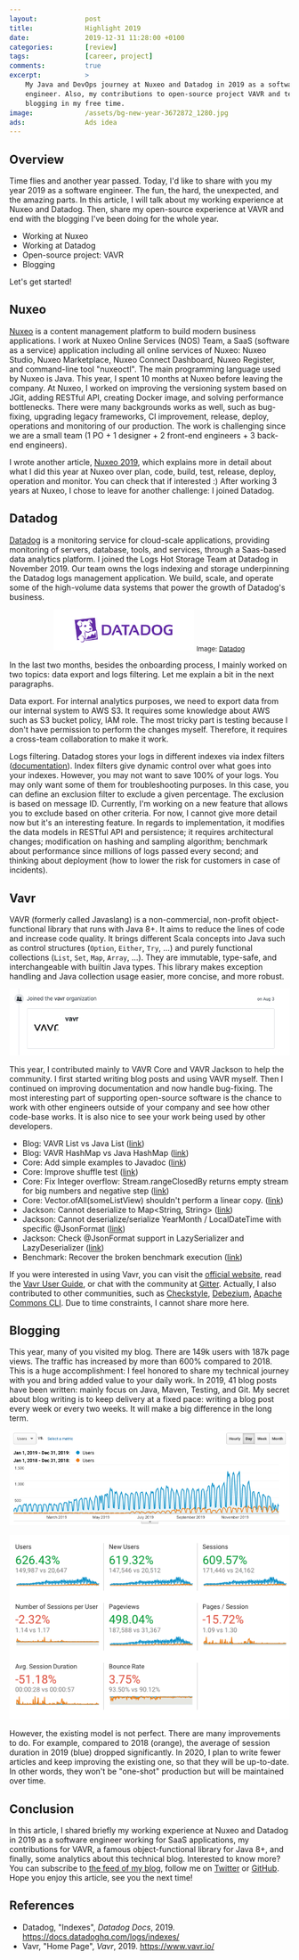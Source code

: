 ```yaml
---
layout:            post
title:             Highlight 2019
date:              2019-12-31 11:28:00 +0100
categories:        [review]
tags:              [career, project]
comments:          true
excerpt:           >
    My Java and DevOps journey at Nuxeo and Datadog in 2019 as a software
    engineer. Also, my contributions to open-source project VAVR and technical
    blogging in my free time.
image:             /assets/bg-new-year-3672872_1280.jpg
ads:               Ads idea
---
```


## Overview

Time flies and another year passed. Today, I'd like to share with you my year
2019 as a software engineer. The fun, the hard, the unexpected, and the amazing
parts. In this article, I will talk about my working experience at Nuxeo and
Datadog. Then, share my open-source experience at VAVR and end with the blogging
I've been doing for the whole year.

- Working at Nuxeo
- Working at Datadog
- Open-source project: VAVR
- Blogging

Let's get started!

## Nuxeo

[Nuxeo](https://www.nuxeo.com) is a content management platform to build modern
business applications. I work at Nuxeo Online Services (NOS) Team, a SaaS
(software as a service) application including all online services of Nuxeo:
Nuxeo Studio, Nuxeo Marketplace, Nuxeo Connect Dashboard, Nuxeo Register, and
command-line tool "nuxeoctl". The main programming language used by Nuxeo is
Java. This year, I spent 10 months at Nuxeo before leaving the company.
At Nuxeo, I worked on improving the versioning system based on JGit, adding RESTful
API, creating Docker image, and solving performance bottlenecks. There were many
backgrounds works as well, such as bug-fixing, upgrading legacy frameworks,
CI improvement, release, deploy, operations and monitoring of our production.
The work is challenging since we are a small team (1 PO + 1
designer + 2 front-end engineers + 3 back-end engineers).

I wrote another article, [Nuxeo 2019](/2019/10/07/nuxeo-2019/), which explains
more in detail about what I did this year at Nuxeo over plan, code, build,
test, release, deploy, operation and monitor. You can check that if interested :)
After working 3 years at Nuxeo, I chose to leave for another challenge: I joined
Datadog.

## Datadog

[Datadog](https://www.datadoghq.com/) is a monitoring service for cloud-scale applications, providing
monitoring of servers, database, tools, and services, through a Saas-based data
analytics platform. I joined the Logs Hot Storage Team at Datadog in November 2019. 
Our team owns the logs indexing and storage underpinning the Datadog logs
management application. We build, scale, and operate some of the high-volume
data systems that power the growth of Datadog's business.

<p align="center">
  <img src="/assets/logo-datadog-background.png"
       alt="Datadog Background"
       style="max-width: 50%" />
  <small>Image: <a href="https://www.datadoghq.com/about/press/resources/">Datadog</a></small>
</p>

In the last two months, besides the onboarding process, I mainly worked on two
topics: data export and logs filtering. Let me explain a bit in the next paragraphs.

Data export. For internal analytics purposes, we need to export data from our
internal system to AWS S3.
It requires some knowledge about AWS such as S3 bucket policy, IAM role. The most
tricky part is testing because I don't have permission to perform the
changes myself. Therefore, it requires a cross-team collaboration to make it
work. 

Logs filtering. Datadog stores your logs in different indexes via index filters
([documentation](https://docs.datadoghq.com/logs/indexes/)). Index filters give
dynamic control over what goes into your indexes. However, you may not want to
save 100% of your logs. You may only want some of them for troubleshooting
purposes. In this case, you can define an exclusion filter to exclude a given
percentage. The exclusion is based on message ID. Currently, I'm working
on a new feature that allows you to exclude based on other criteria. For now,
I cannot give more detail now but it's an interesting feature. In regards to
implementation, it modifies the data models in RESTful API and persistence;
it requires architectural changes; modification on hashing and sampling
algorithm; benchmark about performance since millions of logs passed every
second; and thinking about deployment (how to lower the risk for customers in
case of incidents).

## Vavr

VAVR (formerly called Javaslang) is a non-commercial, non-profit
object-functional library that runs with Java 8+. It aims to reduce the lines of
code and increase code quality. It brings different Scala concepts into Java such
as control structures (`Option`, `Either`, `Try`, ...) and purely functional
collections (`List`, `Set`, `Map`, `Array`, ...). They are immutable,
type-safe, and interchangeable with builtin Java types. This library makes
exception handling and Java collection usage easier, more concise, and more
robust.

<img src="/assets/20191231-join-vavr.png"
     alt="join vavr organization" />

This year, I contributed mainly to VAVR Core and VAVR Jackson to help the
community. I first started writing blog posts and using VAVR myself. Then I
continued on improving documentation and now handle bug-fixing. The most
interesting part of supporting open-source software is the chance to work with
other engineers outside of your company and see how other code-base works. It is
also nice to see your work being used by other developers.

- Blog: VAVR List vs Java List ([link](/2019/02/13/vavr-list-vs-java-list/))
- Blog: VAVR HashMap vs Java HashMap ([link](/2019/01/15/vavr-hashmap-vs-java-hashmap/))
- Core: Add simple examples to Javadoc
  ([link](https://github.com/vavr-io/vavr/issues/2458))
- Core: Improve shuffle test
  ([link](https://github.com/vavr-io/vavr/issues/2453))
- Core: Fix Integer overflow: Stream.rangeClosedBy returns empty stream for big
  numbers and negative step
  ([link](https://github.com/vavr-io/vavr/issues/2263))
- Core: Vector.ofAll(someListView) shouldn't perform a linear copy.
  ([link](https://github.com/vavr-io/vavr/issues/2516))
- Jackson: Cannot deserialize to Map\<String, String\>
  ([link](https://github.com/vavr-io/vavr-jackson/issues/138))
- Jackson: Cannot deserialize/serialize YearMonth / LocalDateTime with specific
  @JsonFormat ([link](https://github.com/vavr-io/vavr-jackson/issues/141))
- Jackson: Check @JsonFormat support in LazySerializer and LazyDeserializer
  ([link](https://github.com/vavr-io/vavr-jackson/issues/145))
- Benchmark: Recover the broken benchmark execution
  ([link](https://github.com/vavr-io/vavr-benchmark/issues/1))

If you were interested in using Vavr, you can visit the [official
website](https://www.vavr.io/), read the [Vavr User
Guide](https://www.vavr.io/vavr-docs/), or chat with the community at
[Gitter](https://gitter.im/vavr-io/vavr).
Actually, I also contributed to other communities, such as
[Checkstyle](https://github.com/checkstyle/checkstyle/commits?author=mincong-h),
[Debezium](https://github.com/debezium/debezium/commits?author=mincong-h),
[Apache Commons
CLI](https://github.com/apache/commons-cli/commits?author=mincong-h). Due
to time constraints, I cannot share more here.

## Blogging

This year, many of you visited my blog. There are 149k users with 187k
page views. The traffic has increased by more than 600% compared to 2018. This is a
huge accomplishment: I feel honored to share my technical journey with you
and bring added value to your daily work. In 2019, 41 blog posts have been
written: mainly focus on Java, Maven, Testing, and Git. My secret about blog
writing is to keep delivery at a fixed pace: writing a blog post
every week or every two weeks. It will make a big difference in the long term.

<img src="/assets/20191231-ga-overview.png"
     alt="Google Analytics Overview 2019" />

<img src="/assets/20191231-ga-detail.png"
     alt="Google Analytics Detail 2019" />

However, the existing model is not perfect. There are many improvements to do.
For example, compared to 2018 (orange), the average of session duration in
2019 (blue) dropped significantly. In 2020, I plan to write fewer articles and
keep improving the existing one, so that they will be up-to-date. In other
words, they won't be "one-shot" production but will be maintained over time.

## Conclusion

In this article, I shared briefly my working experience at Nuxeo and Datadog in 2019
as a software engineer working for SaaS applications,
my contributions for VAVR, a famous object-functional library for Java 8+, and
finally, some analytics about this technical blog. Interested to know more?
You can subscribe to [the feed of my blog](/feed.xml), follow me
on [Twitter](https://twitter.com/mincong_h) or
[GitHub](https://github.com/mincong-h/). Hope you enjoy this article, see you the next time!

## References

- Datadog, "Indexes", _Datadog Docs_, 2019.
  <https://docs.datadoghq.com/logs/indexes/>
- Vavr, "Home Page", _Vavr_, 2019.
  <https://www.vavr.io/>

